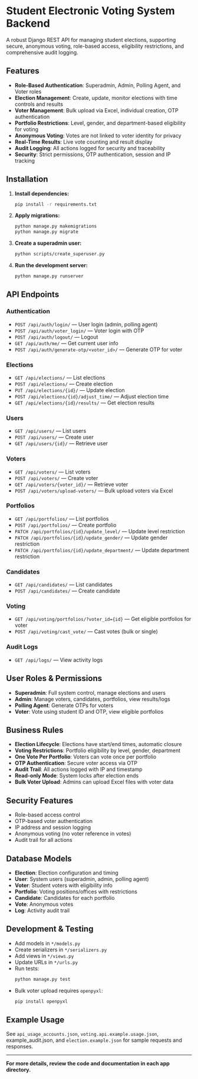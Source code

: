 # Student Electronic Voting System Backend

A robust Django REST API for managing student elections, supporting secure, anonymous voting, role-based access, eligibility restrictions, and comprehensive audit logging.

## Features

- **Role-Based Authentication**: Superadmin, Admin, Polling Agent, and Voter roles
- **Election Management**: Create, update, monitor elections with time controls and results
- **Voter Management**: Bulk upload via Excel, individual creation, OTP authentication
- **Portfolio Restrictions**: Level, gender, and department-based eligibility for voting
- **Anonymous Voting**: Votes are not linked to voter identity for privacy
- **Real-Time Results**: Live vote counting and result display
- **Audit Logging**: All actions logged for security and traceability
- **Security**: Strict permissions, OTP authentication, session and IP tracking

## Installation

1. **Install dependencies:**

   ```bash
   pip install -r requirements.txt
   ```

2. **Apply migrations:**

   ```bash
   python manage.py makemigrations
   python manage.py migrate
   ```

3. **Create a superadmin user:**

   ```bash
   python scripts/create_superuser.py
   ```

4. **Run the development server:**
   ```bash
   python manage.py runserver
   ```

## API Endpoints

### Authentication

- `POST /api/auth/login/` — User login (admin, polling agent)
- `POST /api/auth/voter_login/` — Voter login with OTP
- `POST /api/auth/logout/` — Logout
- `GET /api/auth/me/` — Get current user info
- `POST /api/auth/generate-otp/<voter_id>/` — Generate OTP for voter

### Elections

- `GET /api/elections/` — List elections
- `POST /api/elections/` — Create election
- `PUT /api/elections/{id}/` — Update election
- `POST /api/elections/{id}/adjust_time/` — Adjust election time
- `GET /api/elections/{id}/results/` — Get election results

### Users

- `GET /api/users/` — List users
- `POST /api/users/` — Create user
- `GET /api/users/{id}/` — Retrieve user

### Voters

- `GET /api/voters/` — List voters
- `POST /api/voters/` — Create voter
- `GET /api/voters/{voter_id}/` — Retrieve voter
- `POST /api/voters/upload-voters/` — Bulk upload voters via Excel

### Portfolios

- `GET /api/portfolios/` — List portfolios
- `POST /api/portfolios/` — Create portfolio
- `PATCH /api/portfolios/{id}/update_level/` — Update level restriction
- `PATCH /api/portfolios/{id}/update_gender/` — Update gender restriction
- `PATCH /api/portfolios/{id}/update_department/` — Update department restriction

### Candidates

- `GET /api/candidates/` — List candidates
- `POST /api/candidates/` — Create candidate

### Voting

- `GET /api/voting/portfolios/?voter_id={id}` — Get eligible portfolios for voter
- `POST /api/voting/cast_vote/` — Cast votes (bulk or single)

### Audit Logs

- `GET /api/logs/` — View activity logs

## User Roles & Permissions

- **Superadmin**: Full system control, manage elections and users
- **Admin**: Manage voters, candidates, portfolios, view results/logs
- **Polling Agent**: Generate OTPs for voters
- **Voter**: Vote using student ID and OTP, view eligible portfolios

## Business Rules

- **Election Lifecycle**: Elections have start/end times, automatic closure
- **Voting Restrictions**: Portfolio eligibility by level, gender, department
- **One Vote Per Portfolio**: Voters can vote once per portfolio
- **OTP Authentication**: Secure voter access via OTP
- **Audit Trail**: All actions logged with IP and timestamp
- **Read-only Mode**: System locks after election ends
- **Bulk Voter Upload**: Admins can upload Excel files with voter data

## Security Features

- Role-based access control
- OTP-based voter authentication
- IP address and session logging
- Anonymous voting (no voter reference in votes)
- Audit trail for all actions

## Database Models

- **Election**: Election configuration and timing
- **User**: System users (superadmin, admin, polling agent)
- **Voter**: Student voters with eligibility info
- **Portfolio**: Voting positions/offices with restrictions
- **Candidate**: Candidates for each portfolio
- **Vote**: Anonymous votes
- **Log**: Activity audit trail

## Development & Testing

- Add models in `*/models.py`
- Create serializers in `*/serializers.py`
- Add views in `*/views.py`
- Update URLs in `*/urls.py`
- Run tests:
  ```bash
  python manage.py test
  ```
- Bulk voter upload requires `openpyxl`:
  ```bash
  pip install openpyxl
  ```

## Example Usage

See `api_usage_accounts.json`, `voting.api.example.usage.json`, example_audit.json, and `election.example.json` for sample requests and responses.

---

**For more details, review the code and documentation in each app directory.**
